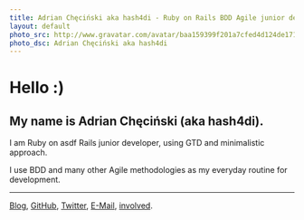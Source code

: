 ```yaml
---
title: Adrian Chęciński aka hash4di - Ruby on Rails BDD Agile junior developer, using GTD and minimalistic approach
layout: default
photo_src: http://www.gravatar.com/avatar/baa159399f201a7cfed4d124de1713e9.png?r=PG
photo_dsc: Adrian Chęciński aka hash4di
---
```


# Hello :)

## My name is Adrian Chęciński (aka hash4di).

I am Ruby on asdf Rails junior developer, using GTD and minimalistic approach.

I use BDD and many other Agile methodologies as my everyday routine for development.

<hr>

[Blog](http://hash4di.tumblr.com),
[GitHub](http://github.com/hash4di),
[Twitter](http://twitter.com/hash4di),
[E-Mail](mailto:hash4di@gmail.com),
[involved](/involved.html).
